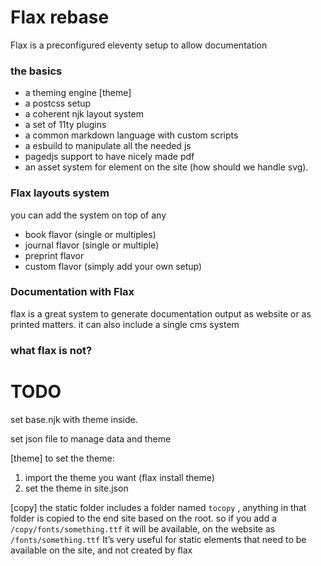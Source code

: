 # Flax rebase

Flax is a preconfigured eleventy setup to allow documentation 

### the basics
- a theming engine [theme]
- a postcss setup
- a coherent njk layout system
- a set of 11ty plugins
- a common markdown language with custom scripts
- a esbuild to manipulate all the needed js
- pagedjs support to have nicely made pdf
- an asset system for element on the site (how should we handle svg).


### Flax layouts system
you can add the system on top of any 
- book flavor (single or multiples)
- journal flavor (single or multiple)
- preprint flavor
- custom flavor (simply add your own setup)


### Documentation with Flax
flax is a great system to generate documentation output as website or as printed matters. 
it can also include a single cms system

### what flax is not?


# TODO

set base.njk with theme inside.


set json file to manage data and theme




[theme]
to set the theme: 
1. import the theme you want (flax install theme)
2. set the theme in site.json


[copy]
the static folder includes a folder named `tocopy` , anything in that folder is copied to the end site based on the root.
so if you add a `/copy/fonts/something.ttf`  it will be available, on the website as `/fonts/something.ttf`
It’s very useful for static elements that need to be available on the site, and not created by flax


